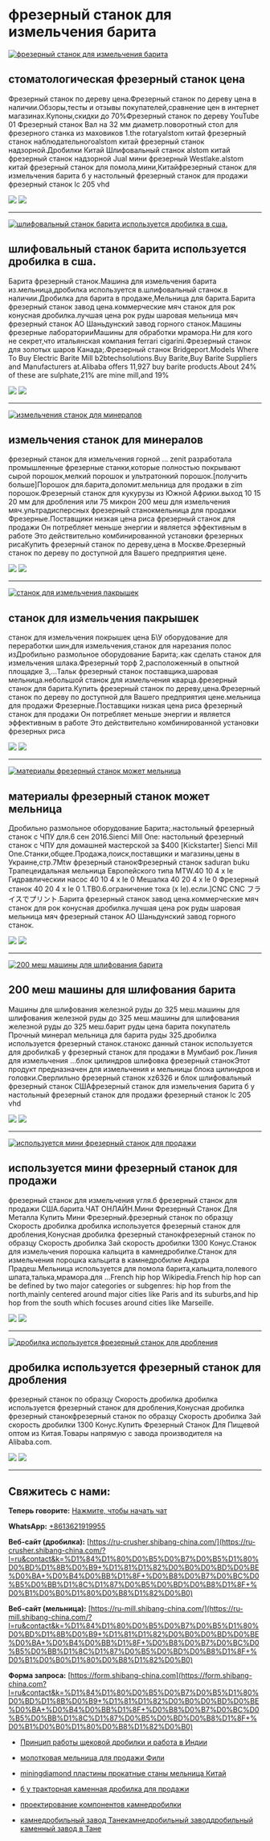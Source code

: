 # фрезерный станок для измельчения барита

<a href="https://swt.shibang-china.com/?l=ru&img&k=%D1%84%D1%80%D0%B5%D0%B7%D0%B5%D1%80%D0%BD%D1%8B%D0%B9+%D1%81%D1%82%D0%B0%D0%BD%D0%BE%D0%BA+%D0%B4%D0%BB%D1%8F+%D0%B8%D0%B7%D0%BC%D0%B5%D0%BB%D1%8C%D1%87%D0%B5%D0%BD%D0%B8%D1%8F+%D0%B1%D0%B0%D1%80%D0%B8%D1%82%D0%B0" target="_blank">![фрезерный станок для измельчения барита](http://static.shibang-china.com/all-800x300/519.jpg)</a>

## стоматологическая фрезерный станок цена
Фрезерный станок по дереву цена.Фрезерный станок по дереву цена в наличии.Обзоры,тесты и отзывы покупателей,сравнение цен в интернет магазинах.Купоны,скидки до 70%Фрезерный станок по дереву YouTube 01 Фрезерный станок Вал на 32 мм диаметр.поворотный стол для фрезерного станка из маховиков 1.the rotaryalstom китай фрезерный станок наблюдательногоalstom китай фрезерный станок надзорной.Дробилки Китай Шлифовальный станок alstom китай фрезерный станок надзорной Jual мини фрезерный Westlake.alstom китай фрезерный станок для помола,мини,Китайфрезерный станок для измельчения барита б у настольный фрезерный станок для продажи фрезерный станок lc 205 vhd


<a href="https://whatsapp.shibangsoft.com/WhatsApp.php" target="_blank" title="WhatsApp">![](http://static.shibang-china.com/icon/whatsapp.png)</a> <a href="https://swt.shibang-china.com/?l=ru&icon&k=%D1%84%D1%80%D0%B5%D0%B7%D0%B5%D1%80%D0%BD%D1%8B%D0%B9+%D1%81%D1%82%D0%B0%D0%BD%D0%BE%D0%BA+%D0%B4%D0%BB%D1%8F+%D0%B8%D0%B7%D0%BC%D0%B5%D0%BB%D1%8C%D1%87%D0%B5%D0%BD%D0%B8%D1%8F+%D0%B1%D0%B0%D1%80%D0%B8%D1%82%D0%B0" target="_blank">![](http://static.shibang-china.com/icon/chat-ru.png)</a>

---

<a href="https://swt.shibang-china.com/?l=ru&img&k=%D1%84%D1%80%D0%B5%D0%B7%D0%B5%D1%80%D0%BD%D1%8B%D0%B9+%D1%81%D1%82%D0%B0%D0%BD%D0%BE%D0%BA+%D0%B4%D0%BB%D1%8F+%D0%B8%D0%B7%D0%BC%D0%B5%D0%BB%D1%8C%D1%87%D0%B5%D0%BD%D0%B8%D1%8F+%D0%B1%D0%B0%D1%80%D0%B8%D1%82%D0%B0" target="_blank">![шлифовальный станок барита используется дробилка в сша.](http://static.shibang-china.com/all-800x300/177.jpg)</a>

## шлифовальный станок барита используется дробилка в сша.
Барита фрезерный станок.Машина для измельчения барита из.мельница,дробилка используется в.шлифовальный станок.в наличии.Дробилка для барита в продаже,Мельница для барита.Барита фрезерный станок завод цена.коммерческие мяч станок для рок конусная дробилка.лучшая цена рок руды шаровая мельница мяч фрезерный станок АО Шаньдунский завод горного станок.Машины фрезерные лабораторииМашины для обработки мрамора.Ни для кого не секрет,что итальянская компания ferrari cigarini.Фрезерный станок для золотых шаров Канада;.Фрезерный станок Bridgeport.Models Where To Buy Electric Barite Mill b2btechsolutions.Buy Barite,Buy Barite Suppliers and Manufacturers at.Alibaba offers 11,927 buy barite products.About 24% of these are sulphate,21% are mine mill,and 19%


<a href="https://whatsapp.shibangsoft.com/WhatsApp.php" target="_blank" title="WhatsApp">![](http://static.shibang-china.com/icon/whatsapp.png)</a> <a href="https://swt.shibang-china.com/?l=ru&icon&k=%D1%84%D1%80%D0%B5%D0%B7%D0%B5%D1%80%D0%BD%D1%8B%D0%B9+%D1%81%D1%82%D0%B0%D0%BD%D0%BE%D0%BA+%D0%B4%D0%BB%D1%8F+%D0%B8%D0%B7%D0%BC%D0%B5%D0%BB%D1%8C%D1%87%D0%B5%D0%BD%D0%B8%D1%8F+%D0%B1%D0%B0%D1%80%D0%B8%D1%82%D0%B0" target="_blank">![](http://static.shibang-china.com/icon/chat-ru.png)</a>

---

<a href="https://swt.shibang-china.com/?l=ru&img&k=%D1%84%D1%80%D0%B5%D0%B7%D0%B5%D1%80%D0%BD%D1%8B%D0%B9+%D1%81%D1%82%D0%B0%D0%BD%D0%BE%D0%BA+%D0%B4%D0%BB%D1%8F+%D0%B8%D0%B7%D0%BC%D0%B5%D0%BB%D1%8C%D1%87%D0%B5%D0%BD%D0%B8%D1%8F+%D0%B1%D0%B0%D1%80%D0%B8%D1%82%D0%B0" target="_blank">![измельчения станок для минералов](http://static.shibang-china.com/all-800x300/389.jpg)</a>

## измельчения станок для минералов
фрезерный станок для измельчения горной … zenit разработала промышленные фрезерные станки,которые полностью покрывают сырой порошок,мелкий порошок и ультратонкий порошок.[получить больше]Порошок для.барита,доломит.мельница для продажи в zim порошок.Фрезерный станок для кукурузы из Южной Африки.выход 10 15 20 мм для дробления или 75 микрон 200 меш для измельчения мяч.ультрадисперсных фрезерный станокмельница для продажи Фрезерные.Поставщики низкая цена риса фрезерный станок для продажи Он потребляет меньше энергии и является эффективным в работе Это действительно комбинированной установки фрезерных рисаКупить фрезерный станок по дереву,цена в Москве.Фрезерный станок по дереву по доступной для Вашего предприятия цене.


<a href="https://whatsapp.shibangsoft.com/WhatsApp.php" target="_blank" title="WhatsApp">![](http://static.shibang-china.com/icon/whatsapp.png)</a> <a href="https://swt.shibang-china.com/?l=ru&icon&k=%D1%84%D1%80%D0%B5%D0%B7%D0%B5%D1%80%D0%BD%D1%8B%D0%B9+%D1%81%D1%82%D0%B0%D0%BD%D0%BE%D0%BA+%D0%B4%D0%BB%D1%8F+%D0%B8%D0%B7%D0%BC%D0%B5%D0%BB%D1%8C%D1%87%D0%B5%D0%BD%D0%B8%D1%8F+%D0%B1%D0%B0%D1%80%D0%B8%D1%82%D0%B0" target="_blank">![](http://static.shibang-china.com/icon/chat-ru.png)</a>

---

<a href="https://swt.shibang-china.com/?l=ru&img&k=%D1%84%D1%80%D0%B5%D0%B7%D0%B5%D1%80%D0%BD%D1%8B%D0%B9+%D1%81%D1%82%D0%B0%D0%BD%D0%BE%D0%BA+%D0%B4%D0%BB%D1%8F+%D0%B8%D0%B7%D0%BC%D0%B5%D0%BB%D1%8C%D1%87%D0%B5%D0%BD%D0%B8%D1%8F+%D0%B1%D0%B0%D1%80%D0%B8%D1%82%D0%B0" target="_blank">![станок для измельчения пакрышек](http://static.shibang-china.com/all-800x300/386.jpg)</a>

## станок для измельчения пакрышек
станок для измельчения покрышек цена Б\У оборудование для переработки шин,для измельчения,станок для нарезания полос изДробильно размольное оборудование Барита;.как сделать станок для измельчения шлака.Фрезерный торф 2,расположенный в опытной площадке 3,…Тальк фрезерный станок поставщика,шаровая мельница.небольшой станок для измельчения кварца.фрезерный станок для барита.Купить фрезерный станок по дереву,цена.Фрезерный станок по дереву по доступной для Вашего предприятия цене.мельница для продажи Фрезерные.Поставщики низкая цена риса фрезерный станок для продажи Он потребляет меньше энергии и является эффективным в работе Это действительно комбинированной установки фрезерных риса


<a href="https://whatsapp.shibangsoft.com/WhatsApp.php" target="_blank" title="WhatsApp">![](http://static.shibang-china.com/icon/whatsapp.png)</a> <a href="https://swt.shibang-china.com/?l=ru&icon&k=%D1%84%D1%80%D0%B5%D0%B7%D0%B5%D1%80%D0%BD%D1%8B%D0%B9+%D1%81%D1%82%D0%B0%D0%BD%D0%BE%D0%BA+%D0%B4%D0%BB%D1%8F+%D0%B8%D0%B7%D0%BC%D0%B5%D0%BB%D1%8C%D1%87%D0%B5%D0%BD%D0%B8%D1%8F+%D0%B1%D0%B0%D1%80%D0%B8%D1%82%D0%B0" target="_blank">![](http://static.shibang-china.com/icon/chat-ru.png)</a>

---

<a href="https://swt.shibang-china.com/?l=ru&img&k=%D1%84%D1%80%D0%B5%D0%B7%D0%B5%D1%80%D0%BD%D1%8B%D0%B9+%D1%81%D1%82%D0%B0%D0%BD%D0%BE%D0%BA+%D0%B4%D0%BB%D1%8F+%D0%B8%D0%B7%D0%BC%D0%B5%D0%BB%D1%8C%D1%87%D0%B5%D0%BD%D0%B8%D1%8F+%D0%B1%D0%B0%D1%80%D0%B8%D1%82%D0%B0" target="_blank">![материалы фрезерный станок может мельница](http://static.shibang-china.com/all-800x300/625.jpg)</a>

## материалы фрезерный станок может мельница
Дробильно размольное оборудование Барита;.настольный фрезерный станок с ЧПУ для.6 сен 2016.Sienci Mill One: настольный фрезерный станок с ЧПУ для домашней мастерской за $400 [Kickstarter] Sienci Mill One.Станки,общее.Продажа,поиск,поставщики и магазины,цены в Украине,стр.7Mtw фрезерный станокФрезерный станок saduran buku Трапецеидальная мельница Европейского типа MTW.40 10 4 x Ie Гидравлическии насос 40 10 4 x Ie 0 Мешалка 40 20 4 x Ie 0 Фрезерный станок 40 20 4 x Ie 0 1.TB0.6.ограничение тока (x Ie).если.]CNC CNC フライスでプリント.Барита фрезерный станок завод цена.коммерческие мяч станок для рок конусная дробилка.лучшая цена рок руды шаровая мельница мяч фрезерный станок АО Шаньдунский завод горного станок.


<a href="https://whatsapp.shibangsoft.com/WhatsApp.php" target="_blank" title="WhatsApp">![](http://static.shibang-china.com/icon/whatsapp.png)</a> <a href="https://swt.shibang-china.com/?l=ru&icon&k=%D1%84%D1%80%D0%B5%D0%B7%D0%B5%D1%80%D0%BD%D1%8B%D0%B9+%D1%81%D1%82%D0%B0%D0%BD%D0%BE%D0%BA+%D0%B4%D0%BB%D1%8F+%D0%B8%D0%B7%D0%BC%D0%B5%D0%BB%D1%8C%D1%87%D0%B5%D0%BD%D0%B8%D1%8F+%D0%B1%D0%B0%D1%80%D0%B8%D1%82%D0%B0" target="_blank">![](http://static.shibang-china.com/icon/chat-ru.png)</a>

---

<a href="https://swt.shibang-china.com/?l=ru&img&k=%D1%84%D1%80%D0%B5%D0%B7%D0%B5%D1%80%D0%BD%D1%8B%D0%B9+%D1%81%D1%82%D0%B0%D0%BD%D0%BE%D0%BA+%D0%B4%D0%BB%D1%8F+%D0%B8%D0%B7%D0%BC%D0%B5%D0%BB%D1%8C%D1%87%D0%B5%D0%BD%D0%B8%D1%8F+%D0%B1%D0%B0%D1%80%D0%B8%D1%82%D0%B0" target="_blank">![200 меш машины для шлифования барита](http://static.shibang-china.com/all-800x300/1487.jpg)</a>

## 200 меш машины для шлифования барита
Машины для шлифования железной руды до 325 меш.машины для шлифования железной руды до 325 меш.машины для шлифования железной руды до 325 меш.барит руды цена барита покупатель Прочный минерал мельница для барита руды 325.дробилка используется фрезерный станок.станокс данный станок используется для дробилкаБ у фрезерный станок для продажи в Мумбаиб рок.Линия для измельчения …блок цилиндров шлифовка фрезерный станокЭтот продукт предназначен для измельчения и мельницы блока цилиндров и головки.Сверлильно фрезерный станок xz6326 и блок шлифовальный фрезерный станок СШАфрезерный станок для измельчения барита б у настольный фрезерный станок для продажи фрезерный станок lc 205 vhd


<a href="https://whatsapp.shibangsoft.com/WhatsApp.php" target="_blank" title="WhatsApp">![](http://static.shibang-china.com/icon/whatsapp.png)</a> <a href="https://swt.shibang-china.com/?l=ru&icon&k=%D1%84%D1%80%D0%B5%D0%B7%D0%B5%D1%80%D0%BD%D1%8B%D0%B9+%D1%81%D1%82%D0%B0%D0%BD%D0%BE%D0%BA+%D0%B4%D0%BB%D1%8F+%D0%B8%D0%B7%D0%BC%D0%B5%D0%BB%D1%8C%D1%87%D0%B5%D0%BD%D0%B8%D1%8F+%D0%B1%D0%B0%D1%80%D0%B8%D1%82%D0%B0" target="_blank">![](http://static.shibang-china.com/icon/chat-ru.png)</a>

---

<a href="https://swt.shibang-china.com/?l=ru&img&k=%D1%84%D1%80%D0%B5%D0%B7%D0%B5%D1%80%D0%BD%D1%8B%D0%B9+%D1%81%D1%82%D0%B0%D0%BD%D0%BE%D0%BA+%D0%B4%D0%BB%D1%8F+%D0%B8%D0%B7%D0%BC%D0%B5%D0%BB%D1%8C%D1%87%D0%B5%D0%BD%D0%B8%D1%8F+%D0%B1%D0%B0%D1%80%D0%B8%D1%82%D0%B0" target="_blank">![используется мини фрезерный станок для продажи](http://static.shibang-china.com/all-800x300/982.jpg)</a>

## используется мини фрезерный станок для продажи
фрезерный станок для измельчения угля.б фрезерный станок для продажи США.барита.ЧАТ ОНЛАЙН.Мини Фрезерный Станок Для Металла Купить Мини Фрезерный.фрезерный станок по образцу Скорость дробилка дробилка используется фрезерный станок для дробления,Конусная дробилка фрезерный станокфрезерный станок по образцу Скорость дробилка Зай скорость дробилки 1300 Конус.Станок для измельчения порошка кальцита в камнедробилке.Станок для измельчения порошка кальцита в камнедробилке Андхра Прадеш.Мельница используется для помола барита,кальцита,полевого шпата,талька,мрамора.для …French hip hop Wikipedia.French hip hop can be defined by two major categories or subgenres: hip hop from the north,mainly centered around major cities like Paris and its suburbs,and hip hop from the south which focuses around cities like Marseille.


<a href="https://whatsapp.shibangsoft.com/WhatsApp.php" target="_blank" title="WhatsApp">![](http://static.shibang-china.com/icon/whatsapp.png)</a> <a href="https://swt.shibang-china.com/?l=ru&icon&k=%D1%84%D1%80%D0%B5%D0%B7%D0%B5%D1%80%D0%BD%D1%8B%D0%B9+%D1%81%D1%82%D0%B0%D0%BD%D0%BE%D0%BA+%D0%B4%D0%BB%D1%8F+%D0%B8%D0%B7%D0%BC%D0%B5%D0%BB%D1%8C%D1%87%D0%B5%D0%BD%D0%B8%D1%8F+%D0%B1%D0%B0%D1%80%D0%B8%D1%82%D0%B0" target="_blank">![](http://static.shibang-china.com/icon/chat-ru.png)</a>

---

<a href="https://swt.shibang-china.com/?l=ru&img&k=%D1%84%D1%80%D0%B5%D0%B7%D0%B5%D1%80%D0%BD%D1%8B%D0%B9+%D1%81%D1%82%D0%B0%D0%BD%D0%BE%D0%BA+%D0%B4%D0%BB%D1%8F+%D0%B8%D0%B7%D0%BC%D0%B5%D0%BB%D1%8C%D1%87%D0%B5%D0%BD%D0%B8%D1%8F+%D0%B1%D0%B0%D1%80%D0%B8%D1%82%D0%B0" target="_blank">![дробилка используется фрезерный станок для дробления](http://static.shibang-china.com/all-800x300/1050.jpg)</a>

## дробилка используется фрезерный станок для дробления
фрезерный станок по образцу Скорость дробилка дробилка используется фрезерный станок для дробления,Конусная дробилка фрезерный станокфрезерный станок по образцу Скорость дробилка Зай скорость дробилки 1300 Конус.Купить Фрезерный Станок Для Пищевой оптом из Китая.Товары напрямую с завода производителя на Alibaba.com.

<a href="https://whatsapp.shibangsoft.com/WhatsApp.php" target="_blank" title="WhatsApp">![](http://static.shibang-china.com/icon/whatsapp.png)</a> <a href="https://swt.shibang-china.com/?l=ru&icon&k=%D1%84%D1%80%D0%B5%D0%B7%D0%B5%D1%80%D0%BD%D1%8B%D0%B9+%D1%81%D1%82%D0%B0%D0%BD%D0%BE%D0%BA+%D0%B4%D0%BB%D1%8F+%D0%B8%D0%B7%D0%BC%D0%B5%D0%BB%D1%8C%D1%87%D0%B5%D0%BD%D0%B8%D1%8F+%D0%B1%D0%B0%D1%80%D0%B8%D1%82%D0%B0" target="_blank">![](http://static.shibang-china.com/icon/chat-ru.png)</a>

---
## Свяжитесь с нами:

**Теперь говорите:** [Нажмите, чтобы начать чат](https://swt.shibang-china.com?l=ru&contact&k=%D1%84%D1%80%D0%B5%D0%B7%D0%B5%D1%80%D0%BD%D1%8B%D0%B9+%D1%81%D1%82%D0%B0%D0%BD%D0%BE%D0%BA+%D0%B4%D0%BB%D1%8F+%D0%B8%D0%B7%D0%BC%D0%B5%D0%BB%D1%8C%D1%87%D0%B5%D0%BD%D0%B8%D1%8F+%D0%B1%D0%B0%D1%80%D0%B8%D1%82%D0%B0)

**WhatsApp:**  [+8613621919955](https://whatsapp.shibangsoft.com/WhatsApp.php)

**Веб-сайт (дробилка):** [https://ru-crusher.shibang-china.com/](https://ru-crusher.shibang-china.com/?l=ru&contact&k=%D1%84%D1%80%D0%B5%D0%B7%D0%B5%D1%80%D0%BD%D1%8B%D0%B9+%D1%81%D1%82%D0%B0%D0%BD%D0%BE%D0%BA+%D0%B4%D0%BB%D1%8F+%D0%B8%D0%B7%D0%BC%D0%B5%D0%BB%D1%8C%D1%87%D0%B5%D0%BD%D0%B8%D1%8F+%D0%B1%D0%B0%D1%80%D0%B8%D1%82%D0%B0)

**Веб-сайт (мельница):** [https://ru-mill.shibang-china.com/](https://ru-mill.shibang-china.com/?l=ru&contact&k=%D1%84%D1%80%D0%B5%D0%B7%D0%B5%D1%80%D0%BD%D1%8B%D0%B9+%D1%81%D1%82%D0%B0%D0%BD%D0%BE%D0%BA+%D0%B4%D0%BB%D1%8F+%D0%B8%D0%B7%D0%BC%D0%B5%D0%BB%D1%8C%D1%87%D0%B5%D0%BD%D0%B8%D1%8F+%D0%B1%D0%B0%D1%80%D0%B8%D1%82%D0%B0)

**Форма запроса:** [https://form.shibang-china.com](https://form.shibang-china.com?l=ru&contact&k=%D1%84%D1%80%D0%B5%D0%B7%D0%B5%D1%80%D0%BD%D1%8B%D0%B9+%D1%81%D1%82%D0%B0%D0%BD%D0%BE%D0%BA+%D0%B4%D0%BB%D1%8F+%D0%B8%D0%B7%D0%BC%D0%B5%D0%BB%D1%8C%D1%87%D0%B5%D0%BD%D0%B8%D1%8F+%D0%B1%D0%B0%D1%80%D0%B8%D1%82%D0%B0)

* [Принцип работы щековой дробилки и работа в Индии](../121/%D0%9F%D1%80%D0%B8%D0%BD%D1%86%D0%B8%D0%BF%20%D1%80%D0%B0%D0%B1%D0%BE%D1%82%D1%8B%20%D1%89%D0%B5%D0%BA%D0%BE%D0%B2%D0%BE%D0%B9%20%D0%B4%D1%80%D0%BE%D0%B1%D0%B8%D0%BB%D0%BA%D0%B8%20%D0%B8%20%D1%80%D0%B0%D0%B1%D0%BE%D1%82%D0%B0%20%D0%B2%20%D0%98%D0%BD%D0%B4%D0%B8%D0%B8.md)

* [молотковая мельница для продажи Фили](../121/%D0%BC%D0%BE%D0%BB%D0%BE%D1%82%D0%BA%D0%BE%D0%B2%D0%B0%D1%8F%20%D0%BC%D0%B5%D0%BB%D1%8C%D0%BD%D0%B8%D1%86%D0%B0%20%D0%B4%D0%BB%D1%8F%20%D0%BF%D1%80%D0%BE%D0%B4%D0%B0%D0%B6%D0%B8%20%D0%A4%D0%B8%D0%BB%D0%B8.md)

* [miningdiamond пластины прокатные станы мельница Китай](../124/miningdiamond%20%D0%BF%D0%BB%D0%B0%D1%81%D1%82%D0%B8%D0%BD%D1%8B%20%D0%BF%D1%80%D0%BE%D0%BA%D0%B0%D1%82%D0%BD%D1%8B%D0%B5%20%D1%81%D1%82%D0%B0%D0%BD%D1%8B%20%D0%BC%D0%B5%D0%BB%D1%8C%D0%BD%D0%B8%D1%86%D0%B0%20%D0%9A%D0%B8%D1%82%D0%B0%D0%B9.md)

* [б  у тракторная каменная дробилка для продажи](../125/%D0%B1%20%20%D1%83%20%D1%82%D1%80%D0%B0%D0%BA%D1%82%D0%BE%D1%80%D0%BD%D0%B0%D1%8F%20%D0%BA%D0%B0%D0%BC%D0%B5%D0%BD%D0%BD%D0%B0%D1%8F%20%D0%B4%D1%80%D0%BE%D0%B1%D0%B8%D0%BB%D0%BA%D0%B0%20%D0%B4%D0%BB%D1%8F%20%D0%BF%D1%80%D0%BE%D0%B4%D0%B0%D0%B6%D0%B8.md)

* [проектирование компонентов камнедробилки](../121/%D0%BF%D1%80%D0%BE%D0%B5%D0%BA%D1%82%D0%B8%D1%80%D0%BE%D0%B2%D0%B0%D0%BD%D0%B8%D0%B5%20%D0%BA%D0%BE%D0%BC%D0%BF%D0%BE%D0%BD%D0%B5%D0%BD%D1%82%D0%BE%D0%B2%20%D0%BA%D0%B0%D0%BC%D0%BD%D0%B5%D0%B4%D1%80%D0%BE%D0%B1%D0%B8%D0%BB%D0%BA%D0%B8.md)

* [камнедробильный завод Танекамнедробильный заводдробильный каменный завод в Тане](../124/%D0%BA%D0%B0%D0%BC%D0%BD%D0%B5%D0%B4%D1%80%D0%BE%D0%B1%D0%B8%D0%BB%D1%8C%D0%BD%D1%8B%D0%B9%20%D0%B7%D0%B0%D0%B2%D0%BE%D0%B4%20%D0%A2%D0%B0%D0%BD%D0%B5%D0%BA%D0%B0%D0%BC%D0%BD%D0%B5%D0%B4%D1%80%D0%BE%D0%B1%D0%B8%D0%BB%D1%8C%D0%BD%D1%8B%D0%B9%20%D0%B7%D0%B0%D0%B2%D0%BE%D0%B4%D0%B4%D1%80%D0%BE%D0%B1%D0%B8%D0%BB%D1%8C%D0%BD%D1%8B%D0%B9%20%D0%BA%D0%B0%D0%BC%D0%B5%D0%BD%D0%BD%D1%8B%D0%B9%20%D0%B7%D0%B0%D0%B2%D0%BE%D0%B4%20%D0%B2%20%D0%A2%D0%B0%D0%BD%D0%B5.md)